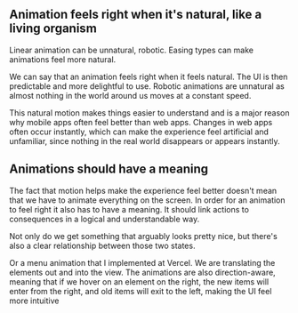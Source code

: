 ## Animation feels right when it's natural, like a living organism

Linear animation can be unnatural, robotic.
Easing types can make animations feel more natural.

We can say that an animation feels right when it feels natural. The UI is then predictable and more delightful to use. Robotic animations are unnatural as almost nothing in the world around us moves at a constant speed.

This natural motion makes things easier to understand and is a major reason why mobile apps often feel better than web apps. Changes in web apps often occur instantly, which can make the experience feel artificial and unfamiliar, since nothing in the real world disappears or appears instantly.

## Animations should have a meaning

The fact that motion helps make the experience feel better doesn't mean that we have to animate everything on the screen. In order for an animation to feel right it also has to have a meaning. It should link actions to consequences in a logical and understandable way.

Not only do we get something that arguably looks pretty nice, but there's also a clear relationship between those two states.

Or a menu animation that I implemented at Vercel. We are translating the elements out and into the view. The animations are also direction-aware, meaning that if we hover on an element on the right, the new items will enter from the right, and old items will exit to the left, making the UI feel more intuitive
